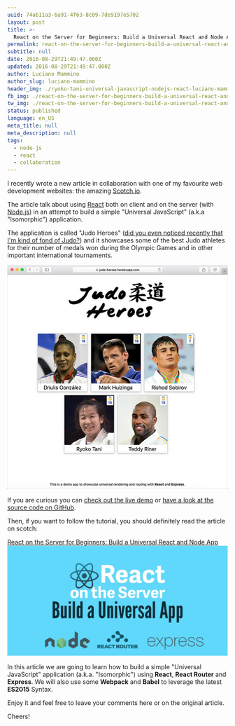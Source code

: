 ```yaml
---
uuid: 74ab11a3-6a91-4f63-8c09-7de9197e5702
layout: post
title: >-
  React on the Server for Beginners: Build a Universal React and Node App
permalink: react-on-the-server-for-beginners-build-a-universal-react-and-node-app/
subtitle: null
date: 2016-08-29T21:49:47.000Z
updated: 2016-08-29T21:49:47.000Z
author: Luciano Mammino
author_slug: luciano-mammino
header_img: ./ryoko-tani-universal-javascript-nodejs-react-luciano-mammino-cover.jpg
fb_img: ./react-on-the-server-for-beginners-build-a-universal-react-and-node-app-fb.png
tw_img: ./react-on-the-server-for-beginners-build-a-universal-react-and-node-app-tw.png
status: published
language: en_US
meta_title: null
meta_description: null
tags:
  - node-js
  - react
  - collaboration
---
```


I recently wrote a new article in collaboration with one of my favourite web development websites: the amazing [Scotch.io](https://scotch.io/).

The article talk about using [React](/tag/react) both on client and on the server (with [Node.js](/tag/node-js)) in an attempt to build a simple "Universal JavaScript" (a.k.a "Isomorphic") application.

The application is called "Judo Heroes" ([did you even noticed recently that I'm kind of fond of Judo?](http://loige.co/extracting-data-from-wikipedia-using-curl-grep-cut-and-other-bash-commands/)) and it showcases some of the best Judo athletes for their number of medals won during the Olympic Games and in other important international tournaments.

[![Judo Heroes main page screenshot](./universal-javascript-judo-heroes-athlete-selection-1.jpg)](https://judo-heroes.herokuapp.com/)

If you are curious you can [check out the live demo](https://judo-heroes.herokuapp.com/) or [have a look at the source code on GitHub](https://github.com/lmammino/judo-heroes).

Then, if you want to follow the tutorial, you should definitely read the article on scotch:

[React on the Server for Beginners: Build a Universal React and Node App](https://scotch.io/tutorials/react-on-the-server-for-beginners-build-a-universal-react-and-node-app)
[![React on the Server for Beginners: Build a Universal React and Node App Article Banner](./scotch-featured-image-react-on-the-server.png)](https://scotch.io/tutorials/react-on-the-server-for-beginners-build-a-universal-react-and-node-app)

In this article we are going to learn how to build a simple "Universal JavaScript" application (a.k.a. "Isomorphic") using **React**, **React Router** and **Express**. We will also use some **Webpack** and **Babel** to leverage the latest **ES2015** Syntax.

Enjoy it and feel free to leave your comments here or on the original article.

Cheers!

